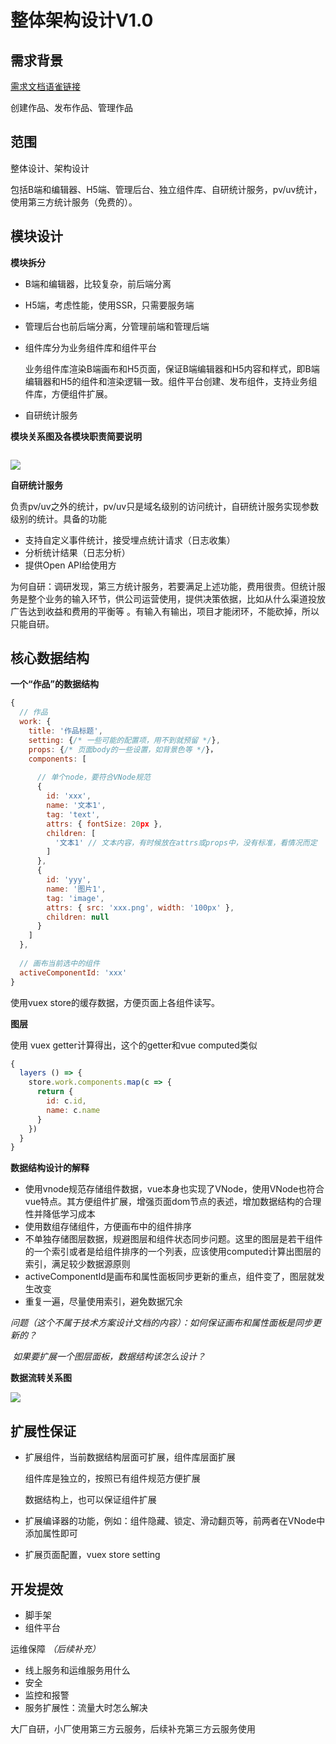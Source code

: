 # 整体架构设计V1.0

## 需求背景

[需求文档语雀链接](https://www.yuque.com/books/share/af79538c-09eb-4ddd-bfb7-599816c233bf)

创建作品、发布作品、管理作品

## 范围

整体设计、架构设计

包括B端和编辑器、H5端、管理后台、独立组件库、自研统计服务，pv/uv统计，使用第三方统计服务（免费的）。

## 模块设计

**模块拆分**

- B端和编辑器，比较复杂，前后端分离

- H5端，考虑性能，使用SSR，只需要服务端

- 管理后台也前后端分离，分管理前端和管理后端

- 组件库分为业务组件库和组件平台

  业务组件库渲染B端画布和H5页面，保证B端编辑器和H5内容和样式，即B端编辑器和H5的组件和渲染逻辑一致。组件平台创建、发布组件，支持业务组件库，方便组件扩展。

- 自研统计服务

**模块关系图及各模块职责简要说明**

![]()

![](http://imooc-lego-homework.oss-cn-hangzhou.aliyuncs.com/docs/pages/jolly_chen/images/%E6%A8%A1%E5%9D%97%E8%AE%BE%E8%AE%A1.png)

**自研统计服务**

负责pv/uv之外的统计，pv/uv只是域名级别的访问统计，自研统计服务实现参数级别的统计。具备的功能

- 支持自定义事件统计，接受埋点统计请求（日志收集）
- 分析统计结果（日志分析）
- 提供Open API给使用方

为何自研：调研发现，第三方统计服务，若要满足上述功能，费用很贵。但统计服务是整个业务的输入环节，供公司运营使用，提供决策依据，比如从什么渠道投放广告达到收益和费用的平衡等 。有输入有输出，项目才能闭环，不能砍掉，所以只能自研。



## 核心数据结构

**一个“作品”的数据结构**

```javascript
{
  // 作品
  work: {
    title: '作品标题',
    setting: {/* 一些可能的配置项，用不到就预留 */},
    props: {/* 页面body的一些设置，如背景色等 */}，
    components: [
      
      // 单个node，要符合VNode规范
      {
        id: 'xxx',
        name: '文本1',
        tag: 'text',
        attrs: { fontSize: 20px },
        children: [
          '文本1' // 文本内容，有时候放在attrs或props中，没有标准，看情况而定
        ]
      },
      {
        id: 'yyy',
        name: '图片1',
        tag: 'image',
        attrs: { src: 'xxx.png', width: '100px' },
        children: null
      }
    ]
  },
  
  // 画布当前选中的组件
  activeComponentId: 'xxx'
}
```

使用vuex store的缓存数据，方便页面上各组件读写。

**图层**

使用 vuex getter计算得出，这个的getter和vue computed类似

```javascript
{
  layers () => {
    store.work.components.map(c => {
      return {
        id: c.id,
        name: c.name
      }
    })
  }
}
```

**数据结构设计的解释**

- 使用vnode规范存储组件数据，vue本身也实现了VNode，使用VNode也符合vue特点。其方便组件扩展，增强页面dom节点的表述，增加数据结构的合理性并降低学习成本
- 使用数组存储组件，方便画布中的组件排序
- 不单独存储图层数据，规避图层和组件状态同步问题。这里的图层是若干组件的一个索引或者是给组件排序的一个列表，应该使用computed计算出图层的索引，满足较少数据源原则
- activeComponentId是画布和属性面板同步更新的重点，组件变了，图层就发生改变
- 重复一遍，尽量使用索引，避免数据冗余

*问题（这个不属于技术方案设计文档的内容）：如何保证画布和属性面板是同步更新的？*

​			*如果要扩展一个图层面板，数据结构该怎么设计？*

**数据流转关系图**

![](http://imooc-lego-homework.oss-cn-hangzhou.aliyuncs.com/docs/pages/jolly_chen/images/%E6%95%B0%E6%8D%AE%E6%B5%81%E8%BD%AC.png)

## 扩展性保证

- 扩展组件，当前数据结构层面可扩展，组件库层面扩展

  组件库是独立的，按照已有组件规范方便扩展

  数据结构上，也可以保证组件扩展

- 扩展编译器的功能，例如：组件隐藏、锁定、滑动翻页等，前两者在VNode中添加属性即可

- 扩展页面配置，vuex store setting

## 开发提效

- 脚手架
- 组件平台

运维保障 *（后续补充）*

- 线上服务和运维服务用什么
- 安全
- 监控和报警
- 服务扩展性：流量大时怎么解决

大厂自研，小厂使用第三方云服务，后续补充第三方云服务使用



